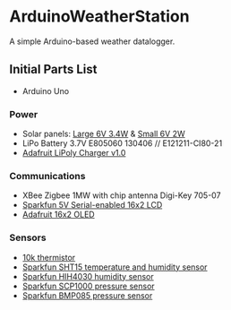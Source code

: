 # ArduinoWeatherStation
A simple Arduino-based weather datalogger.

## Initial Parts List
- Arduino Uno

### Power
- Solar panels: [Large 6V 3.4W](http://www.adafruit.com/products/500) & [Small 6V 2W](http://www.adafruit.com/products/200)
- LiPo Battery 3.7V E805060 130406 // E121211-CI80-21
- [Adafruit LiPoly Charger v1.0](http://www.adafruit.com/products/390)

### Communications
- XBee Zigbee 1MW with chip antenna Digi-Key 705-07
- [Sparkfun 5V Serial-enabled 16x2 LCD](https://www.sparkfun.com/products/9393)
- [Adafruit 16x2 OLED](http://www.adafruit.com/products/823)

### Sensors
- [10k thermistor](http://www.adafruit.com/products/372)
- [Sparkfun SHT15 temperature and humidity sensor](https://www.sparkfun.com/products/8257)
- [Sparkfun HIH4030 humidity sensor](https://www.sparkfun.com/products/9569)
- [Sparkfun SCP1000 pressure sensor](https://www.sparkfun.com/products/retired/8161)
- [Sparkfun BMP085 pressure sensor](https://www.sparkfun.com/products/retired/9694)





